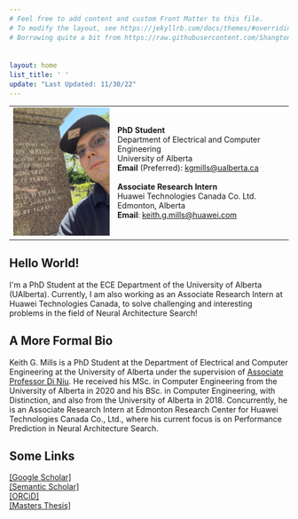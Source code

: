 ```yaml
---
# Feel free to add content and custom Front Matter to this file.
# To modify the layout, see https://jekyllrb.com/docs/themes/#overriding-theme-defaults
# Borrowing quite a bit from https://raw.githubusercontent.com/ShangtongZhang/ShangtongZhang.github.io/master/index.md


layout: home
list_title: ' '
update: "Last Updated: 11/30/22"
---
```



<table class="personal-info">
    <tbody>
        <tr>
        <td>
            <img src="/assets/philemon_wright_tombstone.jpg" width="225" title="July 2nd, '22: Taking a selfie next to the tombstone of Philemon Wright, my 6th Great Grandfather and the founder of Wright's Town, later renamed as Hull, and now known as Gatineau, Quebec.">
        </td>
        <td>
            <p>
                <b>PhD Student</b><br>
                Department of Electrical and Computer Engineering <br>
                University of Alberta <br>
                <b>Email</b> (Preferred): <a href="kgmills@ualberta.ca">kgmills@ualberta.ca </a> <br>
                <br>
                <b>Associate Research Intern</b> <br>
                Huawei Technologies Canada Co. Ltd. <br>
                Edmonton, Alberta<br>
                <b>Email</b>: <a href="keith.g.mills@huawei.com">keith.g.mills@huawei.com </a> <br>
            </p>
        </td>
        </tr>
    </tbody>
</table>

## Hello World!
I'm a PhD Student at the ECE Department of the University of Alberta (UAlberta).
Currently, I am also working as an Associate Research
Intern at Huawei Technologies Canada, to solve challenging and interesting problems in the field
of Neural Architecture Search!

## A More Formal Bio
Keith G. Mills is a PhD Student at the Department of Electrical and Computer
Engineering at the University of Alberta under the supervision of
<a href="https://sites.ualberta.ca/~dniu/Homepage/Home.html">Associate
Professor Di Niu</a>. He received his MSc. in Computer Engineering from the
University of Alberta in 2020 and his BSc. in Computer Engineering, with
Distinction, and also from the University of Alberta in 2018. Concurrently, he
is an Associate Research Intern at Edmonton Research Center for Huawei
Technologies Canada Co., Ltd., where his current focus is on Performance
Prediction in Neural Architecture Search.

## Some Links
[[Google Scholar]](https://scholar.google.ca/citations?user=CBOD_ngAAAAJ&hl=en&oi=ao)<br>
[[Semantic Scholar]](https://www.semanticscholar.org/author/Keith-G.-Mills/2066263931)<br>
[[ORCiD]](https://orcid.org/0000-0001-6054-1798)<br>
[[Masters Thesis]](https://era.library.ualberta.ca/items/b3759c2a-c5ff-470a-9b66-09f2efbd8263)<br>

<div style="width:0px; margin:auto 0;">
<script type='text/javascript' id='clustrmaps' src='//cdn.clustrmaps.com/map_v2.js?cl=ffffff&w=222&t=m&d=N-UhLNh1aPr-MNvJ51WE7W80gYu6JH8niQ-sYwR71Tk&co=2d78ad&cmo=3acc3a&cmn=ff5353&ct=ffffff'></script>
</div>
